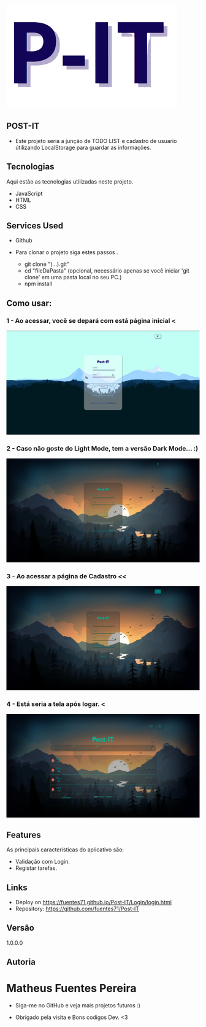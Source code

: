 ![Logo of the project](https://github.com/fuentes71/Post-IT/blob/main/Assets/icon.png)

## POST-IT
 - Este projeto seria a junção de TODO LIST e cadastro de usuario útilizando LocalStorage para guardar as informações.


## Tecnologias 

Aqui estão as tecnologias utilizadas neste projeto.

* JavaScript
* HTML
* CSS



## Services Used

* Github

* Para clonar o projeto siga estes passos
.
  - git clone "(...).git"
  - cd "fileDaPasta" (opcional, necessário apenas se você iniciar 'git clone' em uma pasta local no seu PC.)
  - npm install
  
  

## Como usar:

### 1 - Ao acessar, você se depará com está página inicial <

![LoginLight imagem](https://github.com/fuentes71/Post-IT/blob/main/Assets/ScreenShots/login-Light.png)

### 2 - Caso não goste do Light Mode, tem a versão Dark Mode... :)

![DarkMode imagem](https://github.com/fuentes71/Post-IT/blob/main/Assets/ScreenShots/login-dark.png)

### 3 - Ao acessar a página de Cadastro <<

![Cadastropage imagem](https://github.com/fuentes71/Post-IT/blob/main/Assets/ScreenShots/cadastro.png)

### 4 - Está seria a tela após logar.  <

![TodoListpage imagem](https://github.com/fuentes71/Post-IT/blob/main/Assets/ScreenShots/todo-list.png)


## Features

As principais características do aplicativo são:
 - Validação com Login.
 - Registar tarefas.



## Links
  - Deploy on https://fuentes71.github.io/Post-IT/Login/login.html
  - Repository: https://github.com/fuentes71/Post-IT


  ## Versão

  1.0.0.0



  ## Autoria

  # **Matheus Fuentes Pereira** 

  - Siga-me no GitHub e veja mais projetos futuros :)
  
  - Obrigado pela visita e Bons codigos Dev. <3
